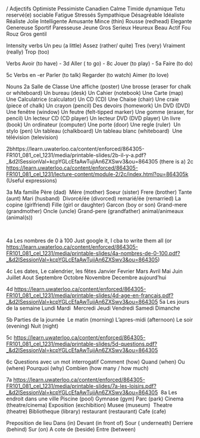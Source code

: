 /
Adjectifs
Optimiste
Pessimiste
Canadien
Calme
Timide
dynamique
Tetu 
reservé(e)
sociable
Fatigue
Stressés
Sympathique
Désagréable
Idéaliste
Réaliste
Jolie
Intelligente
Amusante
Mince (thin)
Rousse (redhead)
Elegante
Genereuse
Sportif
Paresseuse
Jeune
Gros
Serieux
Heureux
Beau
Actif
Fou
Rouz
Gros
gentil

Intensity verbs
Un peu (a little)
Assez (rather/ quite)
Tres (very)
Vraiment (really)
Trop (too)




Verbs
Avoir (to have) - 3d
Aller ( to go) - 8c
Jouer (to play) - 5a
Faire (to do)

5c Verbs en -er
Parler (to talk)
Regarder (to watch)
Aimer (to love)


Nouns
2a Salle de Classe
Une affiche (poster)
Une brosse (eraser for chalk or whiteboard)
Un bureau (desk)
Un Cahier (notebook)
Une Carte (map)
Une Calculatrice (calculator)
Un CD (CD)
Une Chaise (chair)
Une craie (piece of chalk)
Un crayon (pencil)
Des devoirs (homework)
Un DVD (DVD)
Une fenêtre (window)
Un feutre (felt-tipped marker)
Une gomme (eraser, for pencil)
Un lecteur CD (CD player)
Un lecteur DVD (DVD player)
Un livre (book)
Un ordinateur (computer)
Une porte (door)
Une regle (ruler) 
Un stylo (pen)
Un tableau (chalkboard)
Un tableau blanc (whiteboard)
 Une télévision (television)


2bhttps://learn.uwaterloo.ca/content/enforced/864305-FR101_081_cel_1231/media/printable-slides/2b-il-y-a.pdf?_&d2lSessionVal=kcpYGLcEfaAwTujiAn6ZXSwv3&ou=864305 (there is a)
2c https://learn.uwaterloo.ca/content/enforced/864305-FR101_081_cel_1231/lecture-content/module-2/2c/index.html?ou=864305k (Useful expressions)


3a Ma famille
Père (dad) 
Mère (mother)
Soeur (sister)
Frere (brother)
Tante (aunt)
Mari (husband) 
Divorcé/ée (divorced)
remarié/ée (remarried)
La copine (girlfriend)
Fille (girl or daughter)
Garcon (boy or son)
Grand-mere (grandmother)
Oncle (uncle)
Grand-pere (grandfather)
animal/animeaux (animal(s))

 

4a Les nombres de 0 à 100
Just google it, I cba to write them all (or https://learn.uwaterloo.ca/content/enforced/864305-FR101_081_cel_1231/media/printable-slides/4a-nombres-de-0-100.pdf?_&d2lSessionVal=kcpYGLcEfaAwTujiAn6ZXSwv3&ou=864305)

4c Les dates, Le calendrier, les fêtes
Janvier
Fevrier
Mars
Avril
Mai
Juin
Juillet
Aout
Septembre
Octobre
Novembre
Decembre
aujourd’hui 

4d https://learn.uwaterloo.ca/content/enforced/864305-FR101_081_cel_1231/media/printable-slides/4d-age-en-francais.pdf?_&d2lSessionVal=kcpYGLcEfaAwTujiAn6ZXSwv3&ou=864305
5a Les jours de la semaine
Lundi
Mardi 
Mercredi
Jeudi
Vendredi
Samedi
Dimanche

5b Parties de la journée 
Le matin (morning)
L’apres-midi (afternoon)
Le soir (evening)
Nuit (night)

5c https://learn.uwaterloo.ca/content/enforced/864305-FR101_081_cel_1231/media/printable-slides/5d-questions.pdf?_&d2lSessionVal=kcpYGLcEfaAwTujiAn6ZXSwv3&ou=864305

6c Questions avec un mot interrogatif
Comment (how)
Quand (when)
Ou (where)
Pourquoi (why)
Combien (how many / how much)

7a https://learn.uwaterloo.ca/content/enforced/864305-FR101_081_cel_1231/media/printable-slides/7a-les-loisirs.pdf?_&d2lSessionVal=kcpYGLcEfaAwTujiAn6ZXSwv3&ou=864305
 8a Les endroit dans une ville
Piscine (pool)
Gymnase (gym)
Parc (park)
Cinema (theatre/cinema)
Exposition (exchibition)
Musee (museum) 
Theatre (theatre)
Bibliotheque (library)
restaurant (restaurant)
Cafe (cafe)



Preposition de lieu
Dans (in)
Devant (in front of)
Sour ( underneath)
Derriere (behind)
Sur (on)
A cote de (beside)
Entre (between)

